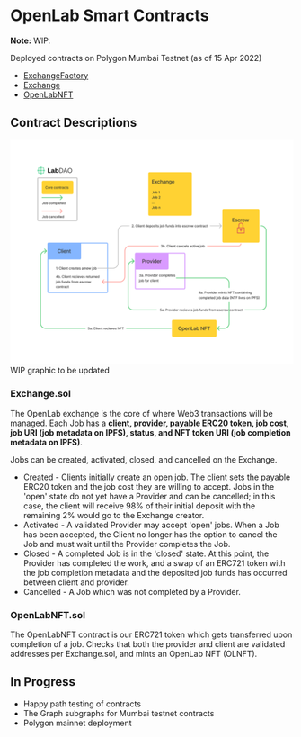 # OpenLab Smart Contracts

**Note:** WIP.

Deployed contracts on Polygon Mumbai Testnet (as of 15 Apr 2022)
* [ExchangeFactory](https://mumbai.polygonscan.com/address/0x53Eb5C8EF42D7261C0C2c9B8cF637a13B04f860A#code)
* [Exchange](https://mumbai.polygonscan.com/address/0xfee53bffb6b70593478cd027cb2b52776fd8c064#contracts)
* [OpenLabNFT](https://mumbai.polygonscan.com/address/0x29bdc464C50F7680259242E5E2F68ab1FC75C964#contracts)

## Contract Descriptions

![Contract Flow](static/labdao-contracts_30Mar2022.png)
WIP graphic to be updated

### Exchange.sol

The OpenLab exchange is the core of where Web3 transactions will be managed. Each Job has a **client, provider, payable ERC20 token, job cost, job URI (job metadata on IPFS), status, and NFT token URI (job completion metadata on IPFS)**.

Jobs can be created, activated, closed, and cancelled on the Exchange.
* Created - Clients initially create an open job. The client sets the payable ERC20 token and the job cost they are willing to accept. Jobs in the 'open' state do not yet have a Provider and can be cancelled; in this case, the client will receive 98% of their initial deposit with the remaining 2% would go to the Exchange creator.
* Activated - A validated Provider may accept 'open' jobs. When a Job has been accepted, the Client no longer has the option to cancel the Job and must wait until the Provider completes the Job.
* Closed - A completed Job is in the 'closed' state. At this point, the Provider has completed the work, and a swap of an ERC721 token with the job completion metadata and the deposited job funds has occurred between client and provider. 
* Cancelled - A Job which was not completed by a Provider.

### OpenLabNFT.sol

The OpenLabNFT contract is our ERC721 token which gets transferred upon completion of a job. Checks that both the provider and client are validated addresses per Exchange.sol, and mints an OpenLab NFT (OLNFT).

## In Progress

* Happy path testing of contracts
* The Graph subgraphs for Mumbai testnet contracts
* Polygon mainnet deployment